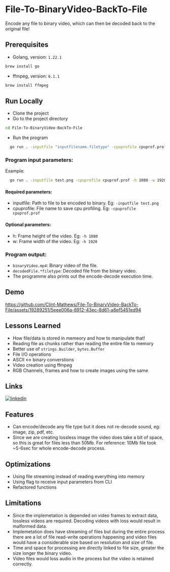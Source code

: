
# File-To-BinaryVideo-BackTo-File

Encode any file to binary video, which can then be decoded back to the original file!

## Prerequisites 

- Golang, version: `1.22.1`
```bash
brew install go
```
- ffmpeg, version: `6.1.1`
```bash
brew install ffmpeg
```

## Run Locally

- Clone the project
- Go to the project directory
```bash
cd File-To-BinaryVideo-BackTo-File
```
- Run the program

```bash
  go run . -inputfile "inputfilename.filetype" -cpuprofile cpuprof.prof
```

### Program input parameters:
Example:
```bash
  go run . -inputfile test.png -cpuprofile cpuprof.prof -h 1080 -w 1920
```

#### Required parameters:
- inputfile: Path to file to be encoded to binary. Eg: `-inputfile test.png`
- cpuprofile: File name to save cpu profiling. Eg: `-cpuprofile cpuprof.prof`
#### Optional parameters:
- h: Frame height of the video. Eg: `-h 1080`
- w: Frame width of the video. Eg: `-h 1920`

### Program output:

- `binaryVideo.mp4`: Binary video of the file.
- `decodedFile.*filetype`: Decoded file from the binary video.
- The programme also prints out the encode-decode execution time.


## Demo

https://github.com/Clint-Mathews/File-To-BinaryVideo-BackTo-File/assets/19289251/5eee006a-8912-43ec-8d61-a8ef5451ed94

## Lessons Learned

- How file/data is stored in memeory and how to manipulate that!
- Reading file as chunks rather than reading the entire file to memory
- Better use of `strings.Builder`, `bytes.Buffer`
- File I/O operations
- ASCII <-> binary converstions 
- Video creation using ffmpeg
- RGB Channels, frames and how to create images using the same

## Links

[![linkedin](https://img.shields.io/badge/linkedin-0A66C2?style=for-the-badge&logo=linkedin&logoColor=white)](https://www.linkedin.com/in/clint-mathews/)

## Features

- Can encode/decode any file type but it does not re-decode sound, eg: image, zip, pdf, etc.
- Since we are creating lossless image the video does take a bit of space, so this is great for files less than 50Mb. For reference: 10Mb file took ~5-6sec for whole encode-decode process.


## Optimizations

- Using file streaming instead of reading everything into memory 
- Using flag to receive input parameters from CLI
- Refactored functions


## Limitations
- Since the implemetation is depended on video frames to extract data, lossless videos are required. Decoding videos with loss would result in malformed data.
- Implemetation does have streaming of files but during the entire process there are a lot of file read-write operations happening and video files would have a considerable size based on resolution and size of file.
- Time and space for processing are directly linked to file size, greater the size longer the binary video.
- Video files would loss audio in the process but the video is retained correctly. 
